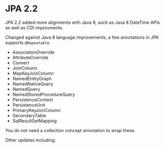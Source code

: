 # JPA 2.2 

JPA 2.2 added more alignments with Java 8, such as Java 8 DateTime APIs as well as CDI improvments. 

Changed against Java 8 language improvements, a few annotations in JPA supports `@Repeatable`.

* AssociationOverride
* AttributeOverride
* Convert
* JoinColumn
* MapKeyJoinColumn
* NamedEntityGraph
* NamedNativeQuery
* NamedQuery
* NamedStoredProcedureQuery
* PersistenceContext
* PersistenceUnit
* PrimaryKeyJoinColumn
* SecondaryTable
* SqlResultSetMapping

You do not need a collection concept annotation to wrap these.

Other updates including:



